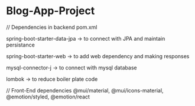 # Blog-App-Project

// Dependencies in backend pom.xml

spring-boot-starter-data-jpa      ->  to connect with JPA and maintain persistance

spring-boot-starter-web           ->  to add web dependency and making responses

mysql-connector-j                 ->  to connect with mysql database

lombok                            ->  to reduce boiler plate code







// Front-End dependencies
@mui/material, @mui/icons-material, @emotion/styled, @emotion/react
